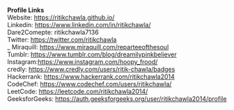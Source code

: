 <b>Profile Links</b><br/>
Website: https://ritikchawla.github.io/   <br/>
Linkedin: https://www.linkedin.com/in/ritikchawla/ <br/>
Dare2Comepte: ritikchawla7136 <br/>
Twitter: https://twitter.com/ritikchawla<br/>_
Miraquill: https://www.miraquill.com/reparteeofthesoul<br/>
Tumblr: https://www.tumblr.com/blog/dreamilypinkbeliever<br/>
Instagram:https://www.instagram.com/hoopy_frood/<br/>
credly: https://www.credly.com/users/ritik-chawla/badges<br/>
Hackerrank: https://www.hackerrank.com/ritikchawla2014<br/>
CodeChef: https://www.codechef.com/users/ritikchawla/<br/>
LeetCode: https://leetcode.com/ritikchawla2014/<br/>
GeeksforGeeks: https://auth.geeksforgeeks.org/user/ritikchawla2014/profile<br/>
